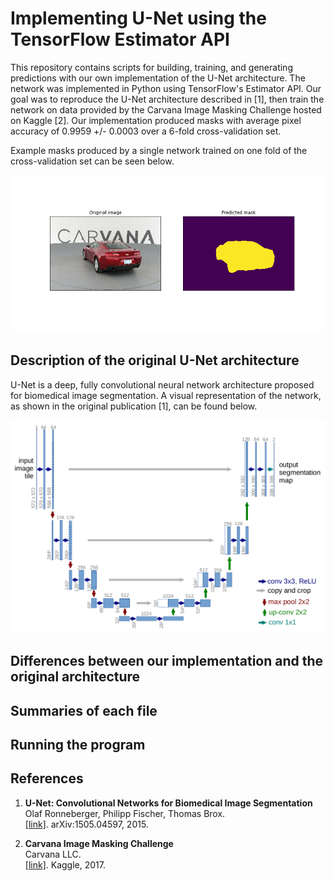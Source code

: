 # Implementing U-Net using the TensorFlow Estimator API

This repository contains scripts for building, training, and generating predictions with our own implementation of the U-Net architecture. The network was implemented in Python using TensorFlow's Estimator API. Our goal was to reproduce the U-Net architecture described in [1], then train the network on data provided by the Carvana Image Masking Challenge hosted on Kaggle [2]. Our implementation produced masks with average pixel accuracy of 0.9959 +/- 0.0003 over a 6-fold cross-validation set.

Example masks produced by a single network trained on one fold of the cross-validation set can be seen below. 

![Example of a mask generated by our U-Net](images/example_prediction.png)

## Description of the original U-Net architecture

U-Net is a deep, fully convolutional neural network architecture proposed for biomedical image segmentation. A visual representation of the network, as shown in the original publication [1], can be found below.

![Image of U-Net Architecture](images/U-Net.png)

## Differences between our implementation and the original architecture

## Summaries of each file

## Running the program

## References

1.  **U-Net: Convolutional Networks for Biomedical Image Segmentation**  
    Olaf Ronneberger, Philipp Fischer, Thomas Brox.  
    [[link]](https://arxiv.org/pdf/1505.04597.pdf). arXiv:1505.04597, 2015.

2.  **Carvana Image Masking Challenge**  
    Carvana LLC.  
    [[link]](https://www.kaggle.com/c/carvana-image-masking-challenge). Kaggle, 2017.
